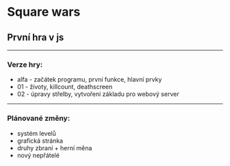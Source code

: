 # Square wars
## První hra v js
---
### Verze hry:
* alfa - začátek programu, první funkce, hlavní prvky
* 01 - životy, killcount, deathscreen 
* 02 - úpravy střelby, vytvoření základu pro webový server
---
### Plánované změny:
* systém levelů
* grafická stránka
* druhy zbraní + herní měna
* nový nepřátelé
